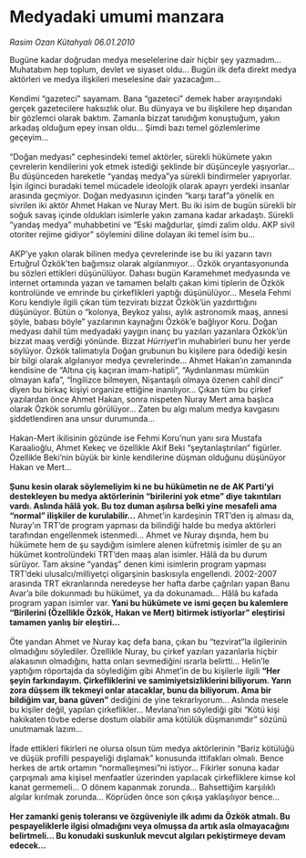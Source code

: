 # Medyadaki umumi manzara

*Rasim Ozan Kütahyalı 06.01.2010*

<div class="yazi">Bugüne kadar doğrudan medya meselelerine dair hiçbir şey yazmadım... Muhatabım hep toplum, devlet ve siyaset oldu... Bugün ilk defa direkt medya aktörleri ve medya ilişkileri meselesine dair yazacağım... <br/><br/>Kendimi “gazeteci” sayamam. Bana “gazeteci” demek haber arayışındaki gerçek gazetecilere haksızlık olur. Bu dünyaya ve bu ilişkilere hep dışarıdan bir gözlemci olarak baktım. Zamanla bizzat tanıdığım konuştuğum, yakın arkadaş olduğum epey insan oldu... Şimdi bazı temel gözlemlerime geçeyim... <br/><br/>“Doğan medyası” cephesindeki temel aktörler, sürekli hükümete yakın çevrelerin kendilerini yok etmek istediği şeklinde bir düşünceyle yaşıyorlar... Bu düşünceden hareketle “yandaş medya”ya sürekli bindirmeler yapıyorlar. İşin ilginci buradaki temel mücadele ideolojik olarak apayrı yerdeki insanlar arasında geçmiyor. Doğan medyasının içinden “karşı taraf”a yönelik en sivrilen iki aktör Ahmet Hakan ve Nuray Mert. Bu iki isim de bugün sürekli bir soğuk savaş içinde oldukları isimlerle yakın zamana kadar arkadaştı. Sürekli “yandaş medya” muhabbetini ve “Eski mağdurlar, şimdi zalim oldu. AKP sivil otoriter rejime gidiyor” söylemini diline dolayan iki temel isim bu... <br/><br/>AKP’ye yakın olarak bilinen medya çevrelerinde ise bu iki yazarın tavrı Ertuğrul Özkök’ten bağımsız olarak algılanmıyor... Özkök oryantasyonunda bu sözleri ettikleri düşünülüyor. Dahası bugün Karamehmet medyasında ve internet ortamında yazan ve tamamen belaltı çakan kimi tiplerin de Özkök kontrolünde ve emrinde bu çirkeflikleri yaptığı düşünülüyor... Mesela Fehmi Koru kendiyle ilgili çıkan tüm tezviratı bizzat Özkök’ün yazdırttığını düşünüyor. Bütün o “kolonya, Beykoz yalısı, aylık astronomik maaş, annesi şöyle, babası böyle” yazılarının kaynağını Özkök’e bağlıyor Koru. Doğan medyası dahil tüm medyadaki yaygın inanç bu yazıları yazanlara Özkök’ün bizzat maaş verdiği yönünde. Bizzat <i>Hürriyet</i>’in muhabirleri bunu her yerde söylüyor. Özkök talimatıyla Doğan grubunun bu kişilere para ödediği kesin bir bilgi olarak algılanıyor medya çevrelerinde... Ahmet Hakan’ın zamanında kendisine de “Altına çiş kaçıran imam-hatipli”, “Aydınlanması mümkün olmayan kafa”, “İngilizce bilmeyen, Nişantaşılı olmaya özenen cahil dinci” diyen bu birkaç kişiyi organize ettiğine inanılıyor... Çıkan tüm bu çirkef yazılardan önce Ahmet Hakan, sonra nispeten Nuray Mert ama başlıca olarak Özkök sorumlu görülüyor... Zaten bu algı malum medya kavgasını şiddetlendiren ana unsur durumunda... <br/><br/>Hakan-Mert ikilisinin gözünde ise Fehmi Koru’nun yanı sıra Mustafa Karaalioğlu, Ahmet Kekeç ve özellikle Akif Beki “şeytanlaştırılan” figürler. Özellikle Beki’nin büyük bir kinle kendilerine düşman olduğunu düşünüyor Hakan ve Mert... <b><br/><br/>Şunu kesin olarak söylemeliyim ki ne bu hükümetin ne de AK Parti’yi destekleyen bu medya aktörlerinin “birilerini yok etme” diye takıntıları vardı. Aslında hâlâ yok. Bu toz duman aşılırsa belki yine mesafeli ama “normal” ilişkiler de kurulabilir...</b> Ahmet’in kardeşinin TRT’den iş alması da, Nuray’ın TRT’de program yapması da bilindiği halde bu medya aktörleri tarafından engellenmek istenmedi... Ahmet ve Nuray dışında, hem bu hükümete hem de şu saydığım isimlere alenen küfretmiş isimler de şu an hükümet kontrolündeki TRT’den maaş alan isimler. Hâlâ da bu durum sürüyor. Tam aksine “yandaş” denen kimi isimlerin program yapması TRT’deki ulusalcı/milliyetçi oligarşinin baskısıyla engellendi. 2002-2007 arasında TRT ekranlarında neredeyse her hafta darbe çağrıları yapan Banu Avar’a bile dokunmadı bu hükümet, ya da dokunamadı... Hâlâ bu kafada program yapan isimler var.<b> Yani bu hükümete ve ismi geçen bu kalemlere “Birilerini (Özellikle Özkök, Hakan ve Mert) bitirmek istiyorlar” eleştirisi tamamen yanlış bir eleştiri...</b> <br/><br/>Öte yandan Ahmet ve Nuray kaç defa bana, çıkan bu “tezvirat”la ilgilerinin olmadığını söylediler. Özellikle Nuray, bu çirkef yazıları yazanlarla hiçbir alakasının olmadığını, hatta onları sevmediğini ısrarla belirtti... Helin’le yaptığım röportajda da söylediğim gibi Ahmet’in de bu kişilerle ilgili <b>“Her şeyin farkındayım. Çirkefliklerini ve samimiyetsizliklerini biliyorum. Yarın zora düşsem ilk tekmeyi onlar atacaklar, bunu da biliyorum. Ama bir bildiğim var, bana güven”</b> dediğini de yine tekrarlıyorum... Aslında mesele bu kişiler değil, yapılan çirkeflikler... Mevlana’nın söylediği gibi “Kötü kişi hakikaten tövbe ederse dostum olabilir ama kötülük düşmanımdır” sözünü unutmamak lazım... <br/><br/>İfade ettikleri fikirleri ne olursa olsun tüm medya aktörlerinin “Bariz kötülüğü ve düşük profilli pespayeliği dışlamak” konusunda ittifakları olmalı. Bence herkes de artık ortamın “normalleşmesi”ni istiyor... Fikirler sonuna kadar çarpışmalı ama kişisel menfaatler üzerinden yapılacak çirkefliklere kimse kol kanat germemeli... O dönem kapanmak zorunda... Bahsettiğim karşılıklı algılar kırılmak zorunda... Köprüden önce son çıkışa yaklaşılıyor bence...<b> <br/><br/>Her zamanki geniş toleransı ve özgüveniyle ilk adımı da Özkök atmalı. Bu pespayeliklerle ilgisi olmadığını veya olmuşsa da artık asla olmayacağını belirtmeli... Bu konudaki suskunluk mevcut algıları pekiştirmeye devam edecek...</b>
</div>
